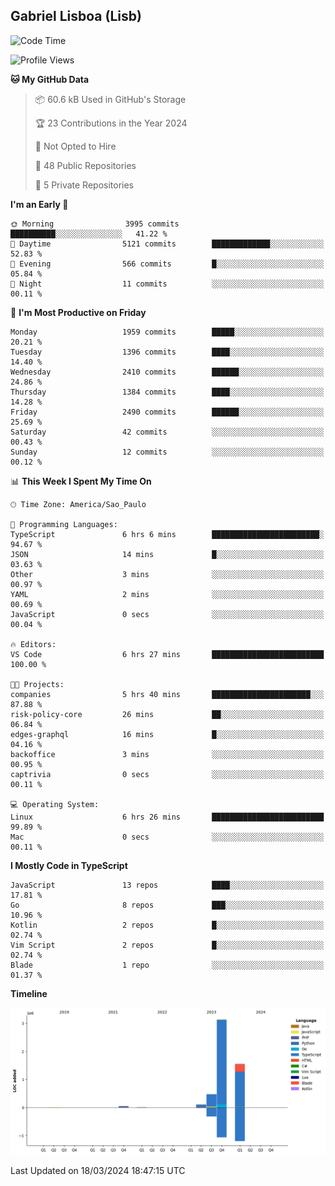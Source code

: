 ## Gabriel Lisboa (Lisb)

<!--START_SECTION:waka-->
![Code Time](http://img.shields.io/badge/Code%20Time-459%20hrs%2029%20mins-blue)

![Profile Views](http://img.shields.io/badge/Profile%20Views-1-blue)

**🐱 My GitHub Data** 

> 📦 60.6 kB Used in GitHub's Storage 
 > 
> 🏆 23 Contributions in the Year 2024
 > 
> 🚫 Not Opted to Hire
 > 
> 📜 48 Public Repositories 
 > 
> 🔑 5 Private Repositories 
 > 
**I'm an Early 🐤** 

```text
🌞 Morning                3995 commits        ██████████░░░░░░░░░░░░░░░   41.22 % 
🌆 Daytime                5121 commits        █████████████░░░░░░░░░░░░   52.83 % 
🌃 Evening                566 commits         █░░░░░░░░░░░░░░░░░░░░░░░░   05.84 % 
🌙 Night                  11 commits          ░░░░░░░░░░░░░░░░░░░░░░░░░   00.11 % 
```
📅 **I'm Most Productive on Friday** 

```text
Monday                   1959 commits        █████░░░░░░░░░░░░░░░░░░░░   20.21 % 
Tuesday                  1396 commits        ████░░░░░░░░░░░░░░░░░░░░░   14.40 % 
Wednesday                2410 commits        ██████░░░░░░░░░░░░░░░░░░░   24.86 % 
Thursday                 1384 commits        ████░░░░░░░░░░░░░░░░░░░░░   14.28 % 
Friday                   2490 commits        ██████░░░░░░░░░░░░░░░░░░░   25.69 % 
Saturday                 42 commits          ░░░░░░░░░░░░░░░░░░░░░░░░░   00.43 % 
Sunday                   12 commits          ░░░░░░░░░░░░░░░░░░░░░░░░░   00.12 % 
```


📊 **This Week I Spent My Time On** 

```text
🕑︎ Time Zone: America/Sao_Paulo

💬 Programming Languages: 
TypeScript               6 hrs 6 mins        ████████████████████████░   94.67 % 
JSON                     14 mins             █░░░░░░░░░░░░░░░░░░░░░░░░   03.63 % 
Other                    3 mins              ░░░░░░░░░░░░░░░░░░░░░░░░░   00.97 % 
YAML                     2 mins              ░░░░░░░░░░░░░░░░░░░░░░░░░   00.69 % 
JavaScript               0 secs              ░░░░░░░░░░░░░░░░░░░░░░░░░   00.04 % 

🔥 Editors: 
VS Code                  6 hrs 27 mins       █████████████████████████   100.00 % 

🐱‍💻 Projects: 
companies                5 hrs 40 mins       ██████████████████████░░░   87.88 % 
risk-policy-core         26 mins             ██░░░░░░░░░░░░░░░░░░░░░░░   06.84 % 
edges-graphql            16 mins             █░░░░░░░░░░░░░░░░░░░░░░░░   04.16 % 
backoffice               3 mins              ░░░░░░░░░░░░░░░░░░░░░░░░░   00.95 % 
captrivia                0 secs              ░░░░░░░░░░░░░░░░░░░░░░░░░   00.11 % 

💻 Operating System: 
Linux                    6 hrs 26 mins       █████████████████████████   99.89 % 
Mac                      0 secs              ░░░░░░░░░░░░░░░░░░░░░░░░░   00.11 % 
```

**I Mostly Code in TypeScript** 

```text
JavaScript               13 repos            ████░░░░░░░░░░░░░░░░░░░░░   17.81 % 
Go                       8 repos             ███░░░░░░░░░░░░░░░░░░░░░░   10.96 % 
Kotlin                   2 repos             █░░░░░░░░░░░░░░░░░░░░░░░░   02.74 % 
Vim Script               2 repos             █░░░░░░░░░░░░░░░░░░░░░░░░   02.74 % 
Blade                    1 repo              ░░░░░░░░░░░░░░░░░░░░░░░░░   01.37 % 
```



**Timeline**

![Lines of Code chart](https://raw.githubusercontent.com/tenlisboa/tenlisboa/main/assets/bar_graph.png)


 Last Updated on 18/03/2024 18:47:15 UTC
<!--END_SECTION:waka-->
